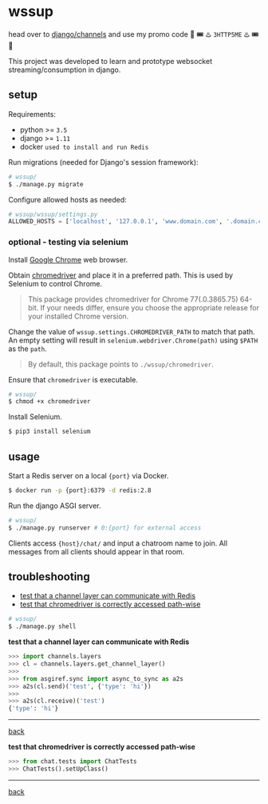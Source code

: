 # wssup

head over to [django/channels](https://github.com/django/channels) and use my promo code :rotating_light: :tickets: :hotsprings: `3HTTP5ME` :hotsprings: :tickets: :rotating_light:

This project was developed to learn and prototype websocket streaming/consumption in django.

## setup

Requirements:

* python >= `3.5`
* django >= `1.11`
* docker `used to install and run Redis`


Run migrations (needed for Django's session framework):

```bash
# wssup/
$ ./manage.py migrate
```

Configure allowed hosts as needed:

```python
# wssup/wssup/settings.py
ALLOWED_HOSTS = ['localhost', '127.0.0.1', 'www.domain.com', '.domain.com']
```

### optional - testing via selenium

Install [Google Chrome](https://www.google.com/chrome/) web browser.

Obtain [chromedriver](https://sites.google.com/a/chromium.org/chromedriver/getting-started) and place it in a preferred path. This is used by Selenium to control Chrome.
> This package provides chromedriver for Chrome 77(.0.3865.75) 64-bit.
> If your needs differ, ensure you choose the appropriate release for your installed Chrome version.

Change the value of `wssup.settings.CHROMEDRIVER_PATH` to match that path. An empty setting will result in `selenium.webdriver.Chrome(path)` using `$PATH` as the `path`.
> By default, this package points to `./wssup/chromedriver`.

Ensure that `chromedriver` is executable.
```bash
# wssup/
$ chmod +x chromedriver
```

Install Selenium.

```bash
$ pip3 install selenium
```


## usage

Start a Redis server on a local `{port}` via Docker.

```bash
$ docker run -p {port}:6379 -d redis:2.8
```

Run the django ASGI server.

```bash
# wssup/
$ ./manage.py runserver # 0:{port} for external access
```

Clients access `{host}/chat/` and input a chatroom name to join. All messages from all clients should appear in that room.

## troubleshooting <a name="troubleshooting"></a>

+ [test that a channel layer can communicate with Redis](#channel_talks_redis)
+ [test that chromedriver is correctly accessed path-wise](#chromedriver_path)

```bash
# wssup/
$ ./manage.py shell
```

**test that a channel layer can communicate with Redis**<a name="channel_talks_redis"></a>

```python
>>> import channels.layers
>>> cl = channels.layers.get_channel_layer()
>>>
>>> from asgiref.sync import async_to_sync as a2s
>>> a2s(cl.send)('test', {'type': 'hi'})
>>>
>>> a2s(cl.receive)('test')
{'type': 'hi'}
```

----
[back](#troubleshooting)

**test that chromedriver is correctly accessed path-wise**<a name="chromedriver_path"></a>

```python
>>> from chat.tests import ChatTests
>>> ChatTests().setUpClass()
```

----
[back](#troubleshooting)
